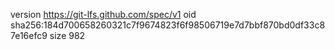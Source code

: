 version https://git-lfs.github.com/spec/v1
oid sha256:184d700658260321c7f9674823f6f98506719e7d7bbf870bd0df33c87e16efc9
size 982
